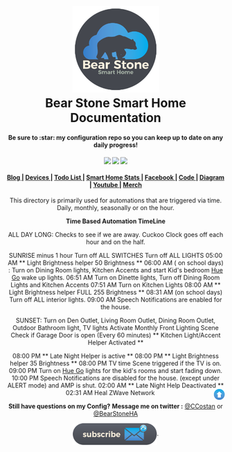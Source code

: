 <h1 align="center">
  <a name="logo" href="http://www.vCloudInfo.com/tag/iot"><img src="https://raw.githubusercontent.com/CCOSTAN/Home-AssistantConfig/master/config/www/custom_ui/floorplan/images/branding/twitter_profile.png" alt="Bear Stone Smart Home" width="200"></a>
  <br>
  Bear Stone Smart Home Documentation
</h1>
<h4 align="center">Be sure to :star: my configuration repo so you can keep up to date on any daily progress!</h4>
<div align="center">
  <h4>
    <a href="https://travis-ci.org/CCOSTAN/Home-AssistantConfig"><img src="https://travis-ci.org/CCOSTAN/Home-AssistantConfig.svg?branch=master"/></a>
    <a href="https://github.com/CCOSTAN/Home-AssistantConfig/stargazers"><img src="https://img.shields.io/github/stars/CCOSTAN/Home-AssistantConfig.svg?style=plasticr"/></a>
    <a href="https://github.com/CCOSTAN/Home-AssistantConfig/commits/master"><img src="https://img.shields.io/github/last-commit/CCOSTAN/Home-AssistantConfig.svg?style=plasticr"/></a>
  </h4>
</div>
<div align="center"><a name="menu"></a>
  <h4>
    <a href="http://www.vCloudInfo.com/tag/iot">
      Blog
    </a>
    <span> | </span>
    <a href="https://github.com/CCOSTAN/Home-AssistantConfig#devices">
      Devices
    </a>
    <span> | </span>
    <a href="https://github.com/CCOSTAN/Home-AssistantConfig/issues">
      Todo List
    </a>
    <span> | </span>
    <a href="https://twitter.com/BearStoneHA">
      Smart Home Stats
    </a>
    <span> | </span>
    <a href="https://www.facebook.com/BearStoneHA">
      Facebook
    </a>
    <span> | </span>
    <a href="https://github.com/CCOSTAN/Home-AssistantConfig/tree/master/config">
      Code
    </a>
    <span> | </span>
    <a href="https://github.com/CCOSTAN/Home-AssistantConfig#diagram">
      Diagram
    </a>    
    <span> | </span>
    <a href="https://youtube.com/CCOSTAN">
      Youtube
    </a>
    <span> | </span>
    <a href="https://amzn.to/2HXSx2M">
      Merch
    </a>
  </h4>

This directory is primarily used for automations that are triggered via time.  Daily, monthly, seasonally or on the hour.

**Time Based Automation TimeLine**

ALL DAY LONG:
Checks to see if we are away.
Cuckoo Clock goes off each hour and on the half.

SUNRISE minus 1 hour
     Turn off ALL SWITCHES
     Turn off ALL LIGHTS
05:00 AM ** Light Brightness helper 50 Brightness **
06:00 AM ( on school days) : Turn on Dining Room lights, Kitchen Accents and start Kid's bedroom [Hue Go](http://amzn.to/2iB36Ii) wake up lights.
06:51 AM Turn on Dinette lights, Turn off Dining Room Lights and Kitchen Accents
07:51 AM Turn on Kitchen Lights
08:00 AM ** Light Brightness helper FULL 255 Brightness **
08:31 AM (on school days) Turn off ALL interior lights.
09:00 AM Speech Notifications are enabled for the house.

SUNSET:
     Turn on Den Outlet, Living Room Outlet, Dining Room Outlet, Outdoor Bathroom light, TV lights
     Activate Monthly Front Lighting Scene
     Check if Garage Door is open (Every 60 minutes)
     ** Kitchen Light/Accent Helper Activated **

08:00 PM ** Late Night Helper is active **
08:00 PM ** Light Brightness helper 35 Brightness **
08:00 PM TV time Scene triggered if the TV is on.
09:00 PM Turn on [Hue Go](http://amzn.to/2iB36Ii) lights for the kid's rooms and start fading down.
10:00 PM Speech Notifications are disabled for the house. (except under ALERT mode) and AMP is shut.
02:00 AM ** Late Night Help Deactivated **
02:31 AM Heal ZWave Network
<a name="bottom" href="https://github.com/CCOSTAN/Home-AssistantConfig#logo"><img align="right" border="0" src="https://raw.githubusercontent.com/CCOSTAN/Home-AssistantConfig/master/config/www/custom_ui/floorplan/images/branding/up_arrow.png" width="25" ></a>

**Still have questions on my Config?**
**Message me on twitter :** [@CCostan](https://twitter.com/ccostan) or [@BearStoneHA](https://twitter.com/BearStoneHA)
<!-- Subscribe Section -->
<a href="http://eepurl.com/dmXFYz"><img align="center" border="0" src="https://raw.githubusercontent.com/CCOSTAN/Home-AssistantConfig/master/config/www/custom_ui/floorplan/images/branding/email_link.png" height="50" ></a>.
<!-- Subscribe Section END-->
